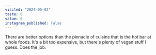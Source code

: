 ```yaml
---
visited: "2024-05-02"
taste: 0
value: 0
instagram_published: False
---
```


There are better options than the pinnacle of cuisine that is the hot bar at whole foods. It's a bit too expensive, but there's plenty of vegan stuff I guess. Does the job.

